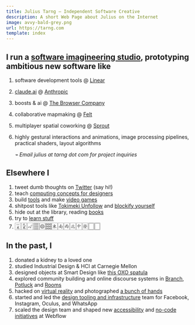 ```yaml
---
title: Julius Tarng — Independent Software Creative
description: A short Web Page about Julius on the Internet
image: avvy-bald-grey.png
url: https://tarng.com
template: index
---
```


## I run a [software imagineering studio](https://read.cv/teams/toolshop), prototyping ambitious new software like

1. software development tools <span class="at">@</span> [Linear](https://linear.app)
1. [claude.ai](https://claude.ai) <span class="at">@</span> [Anthropic](https://anthropic.com)
1. boosts & ai <span class="at">@</span> [The Browser Company](https://thebrowser.company)
1. collaborative mapmaking <span class="at">@</span> [Felt](https://felt.com)
1. multiplayer spatial coworking <span class="at">@</span> [Sprout](https://sprout.place)
1. highly gestural interactions and animations, image processing pipelines, practical shaders, layout algorithms

   _⌁ Email julius at tarng dot com for project inquiries_

## Elsewhere I

1. tweet dumb thoughts on [Twitter](https://twitter.com/tarngerine) (say hi!)
1. teach [computing concepts for designers](https://www.youtube.com/channel/UC7KUkMHVfmnxCibm-oFzLPw/videos)
1. build [tools](https://github.com/tarngerine) and make [video games](https://tarngerine.itch.io)
1. shitpost tools like [Tokimeki Unfollow](https://www.theverge.com/2019/2/5/18212228/twitter-tokimeki-spark-joy-marie-kondo-konmari) and [blockify yourself](https://www.theverge.com/2021/12/2/22814267/jack-dorsey-block-square-company-generator-profile)
1. hide out at the library, reading [books](http://goodreads.com/tarngerine)
1. try to [learn stuff](notes.html)
1. <span style="font-size: 1.5em">🀇🀏🀐🀘🀙🀡🀀🀁🀂🀃&#x1F004;&#xFE0E;︎🀅🀆🀆</span>

## In the past, I

1. donated a kidney to a loved one
1. studied Industrial Design & HCI at Carnegie Mellon
1. designed objects at Smart Design like [this OXO spatula](https://www.amazon.com/gp/product/B00A2KD8LQ)
1. explored community building and online discourse systems in [Branch](https://www.theverge.com/2012/10/15/3490670/branch-redesign), [Potluck](https://www.theverge.com/2013/11/21/5129772/potluck-2-messaging-app-for-the-news) and [Rooms](https://newsroom.fb.com/news/2014/10/introducing-rooms/)
1. hacked on [virtual reality](https://medium.com/facebook-design/a-month-designing-in-vr-62474aef1f1c) and photographed [a bunch of hands](https://medium.com/facebook-design/photographing-diverse-hands-at-facebook-3229ea76f94)
1. started and led the [design tooling and infrastructure](https://twitter.com/tarngerine/status/1108038641819893760) team for Facebook, Instagram, Oculus, and WhatsApp
1. scaled the design team and shaped new [accessibility](https://webflow.com/blog/accessibility-at-webflow) and [no-code initiatives](https://webflow.com/blog/announcing-logic-beta) at Webflow
